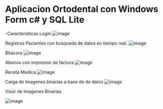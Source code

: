 # Aplicacion Ortodental con Windows Form c# y SQL Lite
-Caracteristicas 
Login 
![image](https://user-images.githubusercontent.com/86753747/211125387-3e702019-723d-4220-a995-a9b9f13396bb.png)

Registros Pacientes con busqueda de datos en tiempo real.
![image](https://user-images.githubusercontent.com/86753747/211125406-cf588fba-b452-4382-b018-08e5c00008d1.png)

Bitacora 
![image](https://user-images.githubusercontent.com/86753747/211125437-8a27670b-1650-4cbd-9e61-2d17dc1dccd1.png)

Abonos con impresion de factura
![image](https://user-images.githubusercontent.com/86753747/211125482-9ea21910-aa57-4ad9-975f-a47adf00868b.png)

Receta Medica
![image](https://user-images.githubusercontent.com/86753747/211125504-0591c7cf-5dd1-41b1-a05b-76cda81f1261.png)

Carga de Imagenes binarias a base de de datos 
![image](https://user-images.githubusercontent.com/86753747/211125545-78df8cf3-b32a-495a-b197-d0fb3fa16e78.png)

Visor de Imagenes Binarias 

![image](https://user-images.githubusercontent.com/86753747/211125577-429912db-1a04-4369-81af-60c7e5e4edc3.png)
